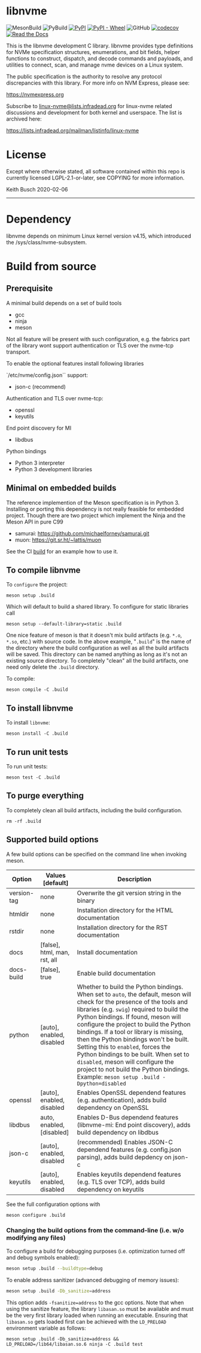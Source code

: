 # libnvme

![MesonBuild](https://github.com/linux-nvme/libnvme/actions/workflows/meson.yml/badge.svg)
![PyBuild](https://github.com/linux-nvme/libnvme/actions/workflows/python-publish.yml/badge.svg)
[![PyPI](https://img.shields.io/pypi/v/libnvme)](https://pypi.org/project/libnvme/)
[![PyPI - Wheel](https://img.shields.io/pypi/wheel/libnvme)](https://pypi.org/project/libnvme/)
![GitHub](https://img.shields.io/github/license/linux-nvme/libnvme)
[![codecov](https://codecov.io/gh/linux-nvme/libnvme/branch/master/graph/badge.svg)](https://codecov.io/gh/linux-nvme/libnvme)
[![Read the Docs](https://img.shields.io/readthedocs/libnvme)](https://libnvme.readthedocs.io/en/latest/)

This is the libnvme development C library. libnvme provides type
definitions for NVMe specification structures, enumerations, and bit
fields, helper functions to construct, dispatch, and decode commands
and payloads, and utilities to connect, scan, and manage nvme devices
on a Linux system.

The public specification is the authority to resolve any protocol
discrepancies with this library. For more info on NVM Express, please
see:

  https://nvmexpress.org

Subscribe to linux-nvme@lists.infradead.org for linux-nvme related
discussions and development for both kernel and userspace. The list is
archived here:

  https://lists.infradead.org/mailman/listinfo/linux-nvme

# License

Except where otherwise stated, all software contained within this repo
is currently licensed LGPL-2.1-or-later, see COPYING for more
information.

Keith Busch 2020-02-06

------

# Dependency

libnvme depends on minimum Linux kernel version v4.15, which
introduced the /sys/class/nvme-subsystem.

# Build from source
## Prerequisite

A minimal build depends on a set of build tools

  - gcc
  - ninja
  - meson

Not all feature will be present with such configuration, e.g.
the fabrics part of the library wont support authentication or
TLS over the nvme-tcp transport.

To enable the optional features install following libraries

`/etc/nvme/config.json`` support:
  - json-c (recommend)

Authentication and TLS over nvme-tcp:
  - openssl
  - keyutils

End point discovery for MI
  - libdbus

Python bindings
  - Python 3 interpreter
  - Python 3 development libraries

## Minimal on embedded builds

The reference implemention of the Meson specification is in Python 3. Installing
or porting this dependency is not really feasible for embedded project. Though
there are two project which implement the Ninja and the Meson API in pure C99

  - samurai: https://github.com/michaelforney/samurai.git
  - muon: https://git.sr.ht/~lattis/muon

See the CI [build](.github/workflows/build.yml) for an example how to use it.

## To compile libnvme

To `configure` the project:

```
meson setup .build
```

Which will default to build a shared library. To configure for static libraries call

```
meson setup --default-library=static .build
```

One nice feature of meson is that it doesn't mix build artifacts
(e.g. `*.o`, `*.so`, etc.) with source code. In the above example,
"`.build`" is the name of the directory where the build configuration
as well as all the build artifacts will be saved. This directory can
be named anything as long as it's not an existing source directory. To
completely "clean" all the build artifacts, one need only delete the
`.build` directory.

To compile:

```
meson compile -C .build
```

## To install libnvme

To install `libnvme`:

```
meson install -C .build
```

## To run unit tests

To run unit tests:

```
meson test -C .build
```

## To purge everything

To completely clean all build artifacts, including the build configuration.

```
rm -rf .build
```

## Supported build options

A few build options can be specified on the command line when invoking meson.

| Option      | Values [default]          | Description                                                  |
| ----------- | ------------------------- | ------------------------------------------------------------ |
| version-tag | none                      | Overwrite the git version string in the binary               |
| htmldir     | none                      | Installation directory for the HTML documentation            |
| rstdir      | none                      | Installation directory for the RST documentation             |
| docs        | [false], html, man, rst, all | Install documentation                                     |
| docs-build  | [false], true             | Enable build documentation                                   |
| python | [auto], enabled, disabled | Whether to build the Python bindings. When set to `auto`, the default, meson will check for the presence of the  tools and libraries (e.g. `swig`) required to build the Python bindings. If found, meson will configure the project to build the Python bindings. If a tool or library is missing, then the Python bindings won't be built. Setting this to `enabled`, forces the Python bindings to be built. When set to `disabled`, meson will configure the project to not build the Python bindings.<br />Example: `meson setup .build -Dpython=disabled` |
| openssl     | [auto], enabled, disabled | Enables OpenSSL dependend features (e.g. authentication), adds build dependency on OpenSSL |
| libdbus     | auto, enabled, [disabled] | Enables D-Bus dependend features (libnvme-mi: End point discovery), adds build dependency on libdbus |
| json-c      | [auto], enabled, disabled | (recommended) Enables JSON-C dependend features (e.g. config.json parsing), adds build depdency on json-c |
| keyutils    | [auto], enabled, disabled | Enables keyutils dependend features (e.g. TLS over TCP), adds build dependency on keyutils |

See the full configuration options with

```bash
meson configure .build
```

### Changing the build options from the command-line (i.e. w/o modifying any files)

To configure a build for debugging purposes (i.e. optimization turned
off and debug symbols enabled):

```bash
meson setup .build --buildtype=debug
```

To enable address sanitizer (advanced debugging of memory issues):

```bash
meson setup .build -Db_sanitize=address
```

This option adds `-fsanitize=address` to the gcc options. Note that when using the sanitize feature, the library `libasan.so` must be available and must be the very first library loaded when running an executable. Ensuring that `libasan.so` gets loaded first can be achieved with the `LD_PRELOAD` environment variable as follows: 

```
meson setup .build -Db_sanitize=address && LD_PRELOAD=/lib64/libasan.so.6 ninja -C .build test
```
